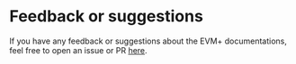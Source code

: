 # Feedback or suggestions

If you have any feedback or suggestions about the EVM+ documentations, feel free to open an issue or PR [here](https://github.com/AcalaNetwork/acala-evm-dev-docs/issues).